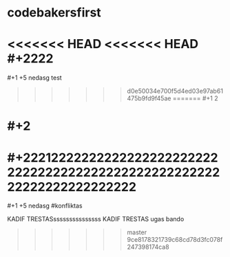 # codebakersfirst

<<<<<<< HEAD
<<<<<<< HEAD
#+2222
=======
#+1 +5
nedasg
test
>>>>>>> d0e50034e700f5d4ed03e97ab61475b9fd9f45ae
=======
#+1 2

#+2
=======
#+22212222222222222222222222222222222222222222222222222222222222222222222
=======
#+1 +5
nedasg
#konfliktas

KADIF TRESTASsssssssssssssss
KADIF TRESTAS
ugas bando
>>>>>>> master
>>>>>>> 9ce8178321739c68cd78d3fc078f247398174ca8
